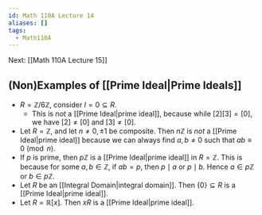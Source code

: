 ```yaml
---
id: Math 110A Lecture 14
aliases: []
tags:
  - Math110A
---
```


Next: [[Math 110A Lecture 15]]

## (Non)Examples of [[Prime Ideal|Prime Ideals]]

- $R = \mathbb{Z} / 6\mathbb{Z}$, consider $I = 0\subseteq R$.
  - This is _not_ a [[Prime Ideal|prime ideal]], because while $[2][3] = [0]$,
    we have $[2]\neq [0]$ and $[3]\neq[0]$.
- Let $R = \mathbb{Z}$, and let $n\neq 0, \pm 1$ be composite. Then
  $n\mathbb{Z}$ is _not_ a [[Prime Ideal|prime ideal]] because we can always
  find $a, b\neq 0$ such that $ab \equiv 0\pmod n$.
- If $p$ is prime, then $p\mathbb{Z}$ is a [[Prime Ideal|prime ideal]] in
  $R = \mathbb{Z}$. This is because for some $a, b\in \mathbb{Z}$, if $ab = p$,
  then $p\mid a$ or $p\mid b$. Hence $a\in p\mathbb{Z}$ or $b\in p\mathbb{Z}$.
- Let $R$ be an [[Integral Domain|integral domain]]. Then $\{0\}\subseteq R$ is
  a [[Prime Ideal|prime ideal]].
- Let $R = \mathbb{R}[x]$. Then $xR$ is a [[Prime Ideal|prime ideal]].
